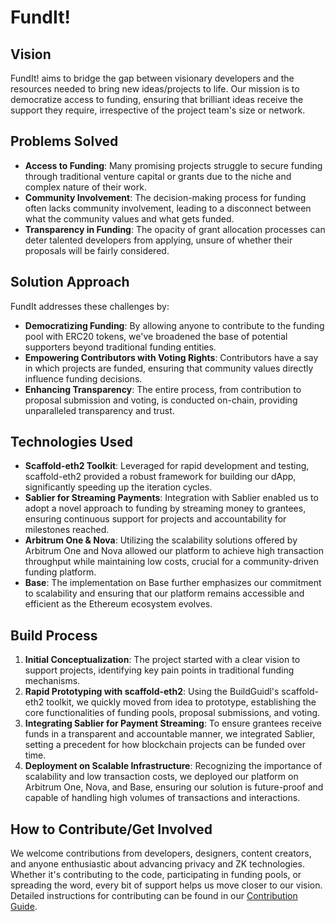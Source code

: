 # FundIt!

## Vision
FundIt! aims to bridge the gap between visionary developers and the resources needed to bring new ideas/projects to life. Our mission is to democratize access to funding, ensuring that brilliant ideas receive the support they require, irrespective of the project team's size or network.

## Problems Solved
- **Access to Funding**: Many promising projects struggle to secure funding through traditional venture capital or grants due to the niche and complex nature of their work.
- **Community Involvement**: The decision-making process for funding often lacks community involvement, leading to a disconnect between what the community values and what gets funded.
- **Transparency in Funding**: The opacity of grant allocation processes can deter talented developers from applying, unsure of whether their proposals will be fairly considered.

## Solution Approach
FundIt addresses these challenges by:
- **Democratizing Funding**: By allowing anyone to contribute to the funding pool with ERC20 tokens, we've broadened the base of potential supporters beyond traditional funding entities.
- **Empowering Contributors with Voting Rights**: Contributors have a say in which projects are funded, ensuring that community values directly influence funding decisions.
- **Enhancing Transparency**: The entire process, from contribution to proposal submission and voting, is conducted on-chain, providing unparalleled transparency and trust.

## Technologies Used
- **Scaffold-eth2 Toolkit**: Leveraged for rapid development and testing, scaffold-eth2 provided a robust framework for building our dApp, significantly speeding up the iteration cycles.
- **Sablier for Streaming Payments**: Integration with Sablier enabled us to adopt a novel approach to funding by streaming money to grantees, ensuring continuous support for projects and accountability for milestones reached.
- **Arbitrum One & Nova**: Utilizing the scalability solutions offered by Arbitrum One and Nova allowed our platform to achieve high transaction throughput while maintaining low costs, crucial for a community-driven funding platform.
- **Base**: The implementation on Base further emphasizes our commitment to scalability and ensuring that our platform remains accessible and efficient as the Ethereum ecosystem evolves.

## Build Process
1. **Initial Conceptualization**: The project started with a clear vision to support projects, identifying key pain points in traditional funding mechanisms.
2. **Rapid Prototyping with scaffold-eth2**: Using the BuildGuidl's scaffold-eth2 toolkit, we quickly moved from idea to prototype, establishing the core functionalities of funding pools, proposal submissions, and voting.
3. **Integrating Sablier for Payment Streaming**: To ensure grantees receive funds in a transparent and accountable manner, we integrated Sablier, setting a precedent for how blockchain projects can be funded over time.
4. **Deployment on Scalable Infrastructure**: Recognizing the importance of scalability and low transaction costs, we deployed our platform on Arbitrum One, Nova, and Base, ensuring our solution is future-proof and capable of handling high volumes of transactions and interactions.

## How to Contribute/Get Involved
We welcome contributions from developers, designers, content creators, and anyone enthusiastic about advancing privacy and ZK technologies. Whether it's contributing to the code, participating in funding pools, or spreading the word, every bit of support helps us move closer to our vision. Detailed instructions for contributing can be found in our [Contribution Guide](#).

